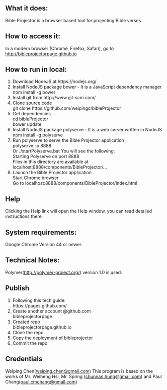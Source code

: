 ## What it does:

  Bible Projector is a browser based tool for projecting Bible verses.

## How to access it:

  In a modern browser (Chrome, Firefox, Safari), go to http://bibleprojectorpage.github.io
  
## How to run in local:
<ol>
<li> Download NodeJS at https://nodejs.org/</li>
<li> Install NodeJS package bower - It is a JavaScript dependency manager<BR/>
    npm install -g bower</li>
<li> Install git from http://www.git-scm.com/</li>
<li> Clone source code<BR/>
    git clone https://github.com/weipingc/bibleProjector</li>
<li> Get dependencies<BR/>
    cd bibleProjector<BR/>
    bower update</li>
<li> Install NodeJS package polyserve - It is a web server written in NodeJS<BR/>
    npm install -g polyserve</li>
<li> Run polyserve to serve the Bible Projector application<BR/>
    polyserve -p 8888<BR/>
  Or
    ./startPolyserve.bat
   You will see the following:<BR/>
    Starting Polyserve on port 8888<BR/>
    Files in this directory are available at localhost:8888/components/BibleProjector/...</li>
<li> Launch the Bible Projector application<BR/>
    Start Chrome browser<BR/>
    Go to localhost:8888/components/BibleProjector/index.html</li>
</ol>

## Help
  Clicking the Help link will open the Help window, you can read detailed instructions there.

## System requirements:

  Google Chrome
    Version 44 or newer.

## Technical Notes:
  Polymer(http://polymer-project.org/) version 1.0 is used.

## Publish
  <ol>
  <li>Following this tech guide:<BR/>
    https://pages.github.com/</li>
  <li>Create another account @github.com<BR/>
      bibleprojectorpage</li>
  <li>Created repo<BR/>
      bibleprojectorpage.github.io</li>
  <li>Clone the repo</li>
  <li>Copy the deployment of bibleprojector</li>
  <li>Commit the repo</li>
  </ol>
  
## Credentials
  Weiping Chen(weiping.chen@gmail.com)
  This program is based on the works of Mr. Weiheng Hsi, Mr. Spring (chunnan.hung@gmail.com)
  and Paul Chang(paul.cmchang@gmail.com)


